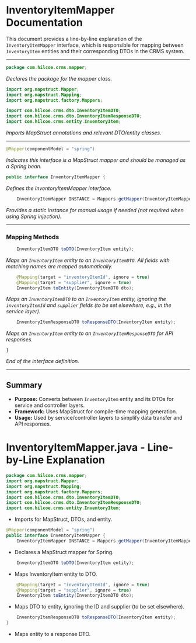 # InventoryItemMapper Documentation

This document provides a line-by-line explanation of the `InventoryItemMapper` interface, which is responsible for mapping between `InventoryItem` entities and their corresponding DTOs in the CRMS system.

---

```java
package com.hilcoe.crms.mapper;
```
*Declares the package for the mapper class.*

```java
import org.mapstruct.Mapper;
import org.mapstruct.Mapping;
import org.mapstruct.factory.Mappers;

import com.hilcoe.crms.dto.InventoryItemDTO;
import com.hilcoe.crms.dto.InventoryItemResponseDTO;
import com.hilcoe.crms.entity.InventoryItem;
```
*Imports MapStruct annotations and relevant DTO/entity classes.*

---

```java
@Mapper(componentModel = "spring")
```
*Indicates this interface is a MapStruct mapper and should be managed as a Spring bean.*

```java
public interface InventoryItemMapper {
```
*Defines the InventoryItemMapper interface.*

```java
    InventoryItemMapper INSTANCE = Mappers.getMapper(InventoryItemMapper.class);
```
*Provides a static instance for manual usage if needed (not required when using Spring injection).* 

---

### Mapping Methods

```java
    InventoryItemDTO toDTO(InventoryItem entity);
```
*Maps an `InventoryItem` entity to an `InventoryItemDTO`. All fields with matching names are mapped automatically.*

```java
    @Mapping(target = "inventoryItemId", ignore = true)
    @Mapping(target = "supplier", ignore = true)
    InventoryItem toEntity(InventoryItemDTO dto);
```
*Maps an `InventoryItemDTO` to an `InventoryItem` entity, ignoring the `inventoryItemId` and `supplier` fields (to be set elsewhere, e.g., in the service layer).* 

```java
    InventoryItemResponseDTO toResponseDTO(InventoryItem entity);
```
*Maps an `InventoryItem` entity to an `InventoryItemResponseDTO` for API responses.*

```
}
```
*End of the interface definition.*

---

## Summary
- **Purpose:** Converts between `InventoryItem` entity and its DTOs for service and controller layers.
- **Framework:** Uses MapStruct for compile-time mapping generation.
- **Usage:** Used by service/controller layers to simplify data transfer and API responses.

# InventoryItemMapper.java - Line-by-Line Explanation

```java
package com.hilcoe.crms.mapper;
import org.mapstruct.Mapper;
import org.mapstruct.Mapping;
import org.mapstruct.factory.Mappers;
import com.hilcoe.crms.dto.InventoryItemDTO;
import com.hilcoe.crms.dto.InventoryItemResponseDTO;
import com.hilcoe.crms.entity.InventoryItem;
```
- Imports for MapStruct, DTOs, and entity.

```java
@Mapper(componentModel = "spring")
public interface InventoryItemMapper {
    InventoryItemMapper INSTANCE = Mappers.getMapper(InventoryItemMapper.class);
```
- Declares a MapStruct mapper for Spring.

```java
    InventoryItemDTO toDTO(InventoryItem entity);
```
- Maps InventoryItem entity to DTO.

```java
    @Mapping(target = "inventoryItemId", ignore = true)
    @Mapping(target = "supplier", ignore = true)
    InventoryItem toEntity(InventoryItemDTO dto);
```
- Maps DTO to entity, ignoring the ID and supplier (to be set elsewhere).

```java
    InventoryItemResponseDTO toResponseDTO(InventoryItem entity);
}
```
- Maps entity to a response DTO.